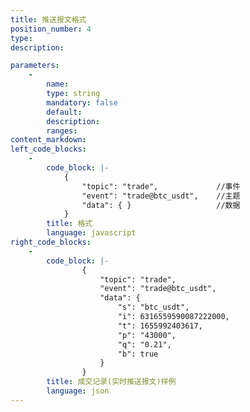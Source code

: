 ```yaml
---
title: 推送报文格式
position_number: 4
type:
description: 

parameters:
    -
        name:
        type: string
        mandatory: false
        default:
        description:
        ranges:
content_markdown:
left_code_blocks:
    -
        code_block: |-
            {
                "topic": "trade",             //事件
                "event": "trade@btc_usdt",    //主题
                "data": { }                   //数据
            }
        title: 格式
        language: javascript
right_code_blocks:
    -
        code_block: |-
                {
                    "topic": "trade", 
                    "event": "trade@btc_usdt", 
                    "data": {
                        "s": "btc_usdt", 
                        "i": 6316559590087222000, 
                        "t": 1655992403617, 
                        "p": "43000", 
                        "q": "0.21", 
                        "b": true
                    }
                }
        title: 成交记录(实时推送报文)样例
        language: json
---
```

